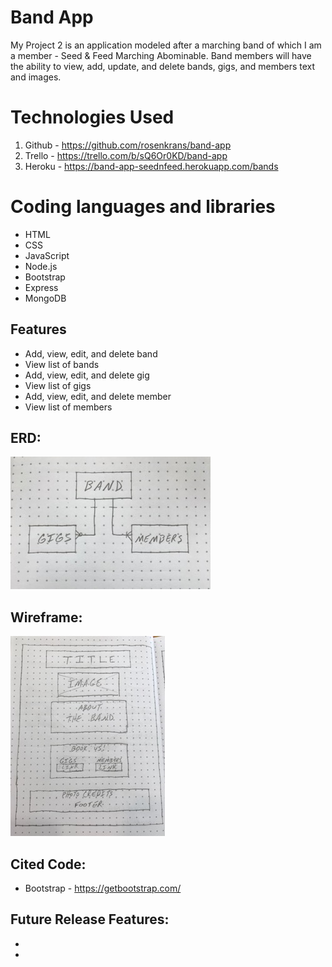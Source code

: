 # Band App
My Project 2 is an application modeled after a marching band of which I am a member - Seed & Feed Marching Abominable.
Band members will have the ability to view, add, update, and delete bands, gigs, and members text and images.

# Technologies Used

1. Github - https://github.com/rosenkrans/band-app 
1. Trello - https://trello.com/b/sQ6Or0KD/band-app 
1. Heroku - https://band-app-seednfeed.herokuapp.com/bands 

# Coding languages and libraries

* HTML
* CSS
* JavaScript
* Node.js
* Bootstrap
* Express
* MongoDB

## Features

* Add, view, edit, and delete band
* View list of bands
* Add, view, edit, and delete gig
* View list of gigs
* Add, view, edit, and delete member
* View list of members

## ERD:

![erd](images/project2erd.jpg)

## Wireframe:
![erd](images/project2wireframe.jpg)

## Cited Code:
* Bootstrap - https://getbootstrap.com/ 

## Future Release Features:
*
*





